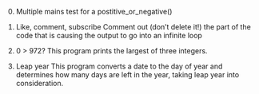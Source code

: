 0. Multiple mains test for a postitive_or_negative() 

1. Like, comment, subscribe Comment out (don’t delete it!) the part of the code that is causing the output to go into an infinite loop

2. 0 > 972? This program prints the largest of three integers.

3. Leap year This program converts a date to the day of year and determines how many days are left in the year, taking leap year into consideration.
